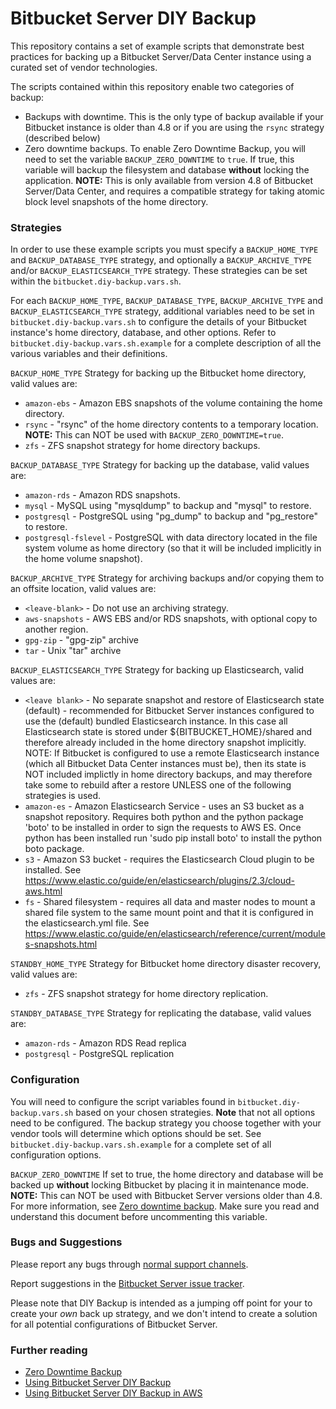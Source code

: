 # Bitbucket Server DIY Backup #

This repository contains a set of example scripts that demonstrate best practices for backing up a Bitbucket Server/Data Center instance using a curated set of vendor technologies.

The scripts contained within this repository enable two categories of backup:

* Backups with downtime. This is the only type of backup available if your Bitbucket instance is older than 4.8 or if you are using the ``rsync`` strategy (described below)
* Zero downtime backups. To enable Zero Downtime Backup, you will need to set the variable `BACKUP_ZERO_DOWNTIME` to `true`.
If true, this variable will backup the filesystem and database **without** locking the application.
 **NOTE:** This is only available from version 4.8 of Bitbucket Server/Data Center, and requires a compatible strategy for taking atomic
block level snapshots of the home directory.

### Strategies ###

In order to use these example scripts you must specify a `BACKUP_HOME_TYPE` and `BACKUP_DATABASE_TYPE` strategy, and optionally a `BACKUP_ARCHIVE_TYPE` and/or `BACKUP_ELASTICSEARCH_TYPE` strategy.
These strategies can be set within the `bitbucket.diy-backup.vars.sh`.

For each `BACKUP_HOME_TYPE`, `BACKUP_DATABASE_TYPE`, `BACKUP_ARCHIVE_TYPE` and `BACKUP_ELASTICSEARCH_TYPE` strategy,
additional variables need to be set in `bitbucket.diy-backup.vars.sh` to configure the details of your Bitbucket instance's home directory, database, and other options.
Refer to `bitbucket.diy-backup.vars.sh.example` for a complete description of all the various variables and their definitions.

`BACKUP_HOME_TYPE` Strategy for backing up the Bitbucket home directory, valid values are:

* `amazon-ebs`          - Amazon EBS snapshots of the volume containing the home directory.
* `rsync`               - "rsync" of the home directory contents to a temporary location. **NOTE:** This can NOT be used with `BACKUP_ZERO_DOWNTIME=true`.
* `zfs`                 - ZFS snapshot strategy for home directory backups.

`BACKUP_DATABASE_TYPE` Strategy for backing up the database, valid values are:

* `amazon-rds`           - Amazon RDS snapshots.
* `mysql`                - MySQL using "mysqldump" to backup and "mysql" to restore.
* `postgresql`           - PostgreSQL using "pg_dump" to backup and "pg_restore" to restore.
* `postgresql-fslevel` - PostgreSQL with data directory located in the file system volume as home directory (so that it will be included implicitly in the home volume snapshot).

`BACKUP_ARCHIVE_TYPE`  Strategy for archiving backups and/or copying them to an offsite location, valid values are:

* `<leave-blank>`         - Do not use an archiving strategy.
* `aws-snapshots`        - AWS EBS and/or RDS snapshots, with optional copy to another region.
* `gpg-zip`              - "gpg-zip" archive
* `tar`                  - Unix "tar" archive


`BACKUP_ELASTICSEARCH_TYPE` Strategy for backing up Elasticsearch, valid values are:

* `<leave blank>`        - No separate snapshot and restore of Elasticsearch state (default) 
                         - recommended for Bitbucket Server instances configured to use the (default) bundled Elasticsearch instance. In this case all Elasticsearch state is stored under ${BITBUCKET_HOME}/shared and therefore already included in the home directory snapshot implicitly. NOTE: If Bitbucket is configured to use a remote Elasticsearch instance (which all Bitbucket Data Center instances must be), then its state is NOT included implictly in home directory backups, and may therefore take some to rebuild after a restore UNLESS one of the following strategies is used.
* `amazon-es`           - Amazon Elasticsearch Service - uses an S3 bucket as a snapshot repository. Requires both python and the python package 'boto' to be installed in order to sign the requests to AWS ES. Once python has been installed run 'sudo pip install boto' to install the python boto package.
* `s3`                  - Amazon S3 bucket - requires the Elasticsearch Cloud plugin to be installed. See https://www.elastic.co/guide/en/elasticsearch/plugins/2.3/cloud-aws.html
* `fs`                  - Shared filesystem - requires all data and master nodes to mount a shared file system to the same mount point and that it is configured in the elasticsearch.yml file. See https://www.elastic.co/guide/en/elasticsearch/reference/current/modules-snapshots.html

`STANDBY_HOME_TYPE` Strategy for Bitbucket home directory disaster recovery, valid values are:
*  `zfs`                - ZFS snapshot strategy for home directory replication.

`STANDBY_DATABASE_TYPE` Strategy for replicating the database, valid values are:
*  `amazon-rds`         - Amazon RDS Read replica
*  `postgresql`         - PostgreSQL replication

### Configuration ####

You will need to configure the script variables found in `bitbucket.diy-backup.vars.sh` based on your chosen strategies. **Note** that not all options need to be configured. The backup strategy you choose together with your vendor tools will determine which options should be set. See `bitbucket.diy-backup.vars.sh.example` for a complete set of all configuration options.

`BACKUP_ZERO_DOWNTIME` If set to true, the home directory and database will be backed up **without** locking Bitbucket
by placing it in maintenance mode. **NOTE:** This can NOT be used with Bitbucket Server versions older than 4.8. For more information, see [Zero downtime backup](https://confluence.atlassian.com/display/BitbucketServer/Using+Bitbucket+Zero+Downtime+Backup).
Make sure you read and understand this document before uncommenting this variable.

### Bugs and Suggestions ###

Please report any bugs through [normal support channels](https://support.atlassian.com/servicedesk/customer/portal/24).

Report suggestions in the [Bitbucket Server issue tracker](https://jira.atlassian.com/browse/BSERV).

Please note that DIY Backup is intended as a jumping off point for your to create your _own_ back up strategy, and we don't intend to create a solution for all potential configurations of Bitbucket Server.

### Further reading ###
* [Zero Downtime Backup](https://confluence.atlassian.com/display/BitbucketServer/Using+Bitbucket+Zero+Downtime+Backup)
* [Using Bitbucket Server DIY Backup](https://confluence.atlassian.com/display/BitbucketServer/Using+Bitbucket+Server+DIY+Backup)
* [Using Bitbucket Server DIY Backup in AWS](https://confluence.atlassian.com/display/BitbucketServer/Using+Bitbucket+Server+DIY+Backup+in+AWS)